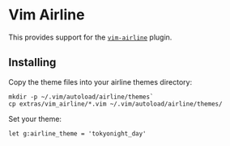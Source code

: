 # Vim Airline

This provides support for the [`vim-airline`][airline] plugin.

## Installing

Copy the theme files into your airline themes directory:

```shell
mkdir -p ~/.vim/autoload/airline/themes`
cp extras/vim_airline/*.vim ~/.vim/autoload/airline/themes/
```

Set your theme:

```vimscript
let g:airline_theme = 'tokyonight_day'
```

[airline]: https://github.com/vim-airline/vim-airline
